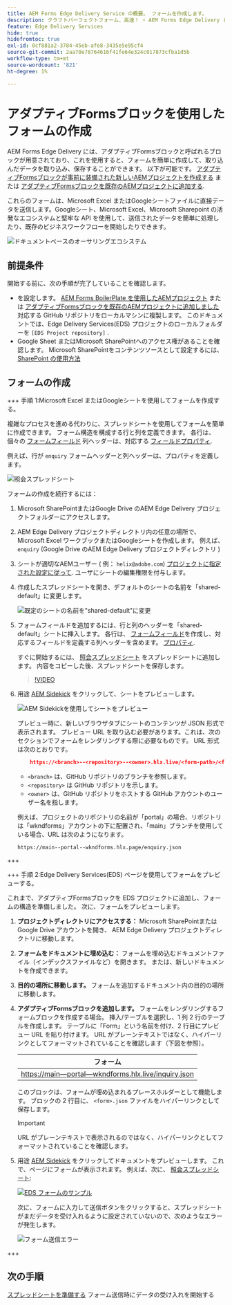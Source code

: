```yaml
---
title: AEM Forms Edge Delivery Service の概要。 フォームを作成します。
description: クラフトパーフェクトフォーム、高速！ ⚡ AEM Forms Edge Delivery ドキュメントベースのオーサリング=超高速で SEO に対応したフォームで、より幸せなユーザーと検索エンジンを実現。
feature: Edge Delivery Services
hide: true
hidefromtoc: true
exl-id: 0cf881a2-3784-45eb-afe8-3435e5e95cf4
source-git-commit: 2aa70e78764616f41fe64e324c017873cfba1d5b
workflow-type: tm+mt
source-wordcount: '821'
ht-degree: 1%

---
```


# アダプティブFormsブロックを使用したフォームの作成

AEM Forms Edge Delivery には、アダプティブFormsブロックと呼ばれるブロックが用意されており、これを使用すると、フォームを簡単に作成して、取り込んだデータを取り込み、保存することができます。 以下が可能です。 [アダプティブFormsブロックが事前に装備された新しいAEMプロジェクトを作成する](/help/edge/docs/forms/tutorial.md#create-a-new-aem-project-pre-equipped-with-adaptive-forms-block) または [アダプティブFormsブロックを既存のAEMプロジェクトに追加する](/help/edge/docs/forms/tutorial.md#add-adaptive-forms-block-to-your-existing-aem-project).

これらのフォームは、Microsoft Excel またはGoogleシートファイルに直接データを送信します。Googleシート、Microsoft Excel、Microsoft Sharepoint の活発なエコシステムと堅牢な API を使用して、送信されたデータを簡単に処理したり、既存のビジネスワークフローを開始したりできます。

![ドキュメントベースのオーサリングエコシステム](/help/edge/assets/document-based-authoring-workflow-create-form.png)




## 前提条件

開始する前に、次の手順が完了していることを確認します。

* を設定します。 [AEM Forms BoilerPlate を使用したAEMプロジェクト](/help/edge/docs/forms/tutorial.md#create-a-new-aem-project-pre-equipped-with-adaptive-forms-block) または [アダプティブFormsブロックを既存のAEMプロジェクトに追加しました](/help/edge/docs/forms/tutorial.md#add-adaptive-forms-block-to-your-existing-aem-project) 対応する GitHub リポジトリをローカルマシンに複製します。
このドキュメントでは、Edge Delivery Services(EDS) プロジェクトのローカルフォルダーを `[EDS Project repository]` .
* Google Sheet またはMicrosoft SharePointへのアクセス権があることを確認します。 Microsoft SharePointをコンテンツソースとして設定するには、 [SharePoint の使用方法](https://www.aem.live/docs/setup-customer-sharepoint)



## フォームの作成

<!-- 

+++ Step 1: Add the Adaptive Forms Block to your Edge Delivery Services (EDS) project.

The Adaptive  empowers users to create forms for an Edge Delivery ServicesSite. However, this block isn't included in the default AEM boilerplate (used to create an Edge Delivery Services project). To seamlessly integrate the Adaptive Forms Block into your Edge Delivery Services project:

1. **Clone the Adaptive Forms Block repository**: Clone the [Adaptive Forms Block repository](https://github.com/adobe-rnd/form-block) on your local machine. It contains the code to render the form on an EDS webpage. In this document, the local folder of your Forms Block repository is referred as `[Adaptive Forms Block repository]`.
1. **Locate the Adaptive Forms Block Repository:** Access the [Adaptive Forms Block repository]/blocks/src folder and copy its content. 

1. on your local machine and copy the `form` folder. 
1. **Paste the Adaptive Forms Block's code into your EDS Project:**
Navigate to the [EDS Project repository]/blocks/ folder on your local machine and create a 'form' folder. Paste the `[Adaptive Forms Block repository]/blocks/src content`, copied in perevious step to the `[EDS Project repository]/blocks/form` folder.
1. **Commit Changes to GitHub:** Check in the `[EDS Project repository]/blocks/form` folder and its underlying files to your Edge Delivery Services project on GitHub.

After completing these steps, the Adaptive Forms Block is successfully added to your Edge Delivery Services (EDS) project repository on GitHub. You can now create and add forms to a EDS Sites page.
 

**Troubleshooting GitHub build issues**

Ensure a smooth GitHub build process by addressing potential issues:

* **Resolve Module Path Error:**
    If you encounter the error "Unable to resolve path to module "'../../scripts/lib-franklin.js'", navigate to the [EDS Project]/blocks/forms/form.js file. Update the import statement by replacing the lib-franklin.js file with the aem.js file.

* **Handle Linting Errors:**
    Should you come across any linting errors, you can bypass them. Open the [EDS Project]/package.json file and modify the "lint" script from "lint": "npm run lint:js && npm run lint:css" to "lint": "echo 'skipping linting for now'". Save the file and commit the changes to your GitHub project.

+++

-->

+++ 手順 1:Microsoft Excel またはGoogleシートを使用してフォームを作成する。

複雑なプロセスを進める代わりに、スプレッドシートを使用してフォームを簡単に作成できます。 フォーム構造を構成する行と列を定義できます。 各行は、個々の [フォームフィールド](/help/edge/docs/forms/form-components.md#available-components) 列ヘッダーは、対応する [フィールドプロパティ](/help/edge/docs/forms/form-components.md#components-properties).

例えば、行が `enquiry` フォームヘッダーと列ヘッダーは、プロパティを定義します。

![照会スプレッドシート](/help/edge/assets/enquiry-form-spreadsheet.png)

フォームの作成を続行するには：

1. Microsoft SharePointまたはGoogle Drive のAEM Edge Delivery プロジェクトフォルダーにアクセスします。

1. AEM Edge Delivery プロジェクトディレクトリ内の任意の場所で、Microsoft Excel ワークブックまたはGoogleシートを作成します。 例えば、 `enquiry` (Google Drive のAEM Edge Delivery プロジェクトディレクトリ )

1. シートが適切なAEMユーザー ( 例： `helix@adobe.com`) [プロジェクトに指定された設定に従って](https://www.aem.live/docs/setup-customer-sharepoint). ユーザにシートの編集権限を付与します。

1. 作成したスプレッドシートを開き、デフォルトのシートの名前を「shared-default」に変更します。

   ![既定のシートの名前を&quot;shared-default&quot;に変更](/help/edge/assets/rename-sheet-to-shared-default.png)

1. フォームフィールドを追加するには、行と列のヘッダーを「shared-default」シートに挿入します。 各行は、 [フォームフィールド](/help/edge/docs/forms/form-components.md#available-components)を作成し、対応するフィールドを定義する列ヘッダーを含めます。 [プロパティ](/help/edge/docs/forms/form-components.md#components-properties).

   すぐに開始するには、 [照会スプレッドシート](https://docs.google.com/spreadsheets/d/196lukD028RDK_evBelkOonPxC7w0l_IiJ-Yx3DvMfNk/edit#gid=0) をスプレッドシートに追加します。 内容をコピーした後、スプレッドシートを保存します。

   >[!VIDEO](https://video.tv.adobe.com/v/3427468?quality=12&learn=on)


1. 用途 [AEM Sidekick](https://www.aem.live/developer/tutorial#preview-and-publish-your-content) をクリックして、シートをプレビューします。

   ![AEM Sidekickを使用してシートをプレビュー](/help/edge/assets/preview-form.png)

   プレビュー時に、新しいブラウザタブにシートのコンテンツが JSON 形式で表示されます。 プレビュー URL を取り込む必要があります。これは、次のセクションでフォームをレンダリングする際に必要なものです。 URL 形式は次のとおりです。


   ```JSON
       https://<branch>--<repository>--<owner>.hlx.live/<form-path>/<form-file-name>.json
   ```

   * `<branch>` は、GitHub リポジトリのブランチを参照します。
   * `<repository>` は GitHub リポジトリを示します。
   * `<owner>` は、GitHub リポジトリをホストする GitHub アカウントのユーザー名を指します。

   例えば、プロジェクトのリポジトリの名前が「portal」の場合、リポジトリは「wkndforms」アカウントの下に配置され、「main」ブランチを使用している場合、URL は次のようになります。

   `https://main--portal--wkndforms.hlx.page/enquiry.json`


+++

+++ 手順 2:Edge Delivery Services(EDS) ページを使用してフォームをプレビューする。


これまで、アダプティブFormsブロックを EDS プロジェクトに追加し、フォームの構造を準備しました。 次に、フォームをプレビューします。

1. **プロジェクトディレクトリにアクセスする：** Microsoft SharePointまたはGoogle Drive アカウントを開き、 AEM Edge Delivery プロジェクトディレクトリに移動します。

1. **フォームをドキュメントに埋め込む：** フォームを埋め込むドキュメントファイル（インデックスファイルなど）を開きます。 または、新しいドキュメントを作成できます。

1. **目的の場所に移動します。** フォームを追加するドキュメント内の目的の場所に移動します。

1. **アダプティブFormsブロックを追加します。** フォームをレンダリングするフォームブロックを作成する場合。 挿入/テーブルを選択し、1 列 2 行のテーブルを作成します。 テーブルに「Form」という名前を付け、2 行目にプレビュー URL を貼り付けます。 URL がプレーンテキストではなく、ハイパーリンクとしてフォーマットされていることを確認します（下図を参照）。

   | フォーム |
   |---|
   | [https://main—portal—wkndforms.hlx.live/inquiry.json](https://main--portal--wkndforms.hlx.live/enquiry.json) |

   このブロックは、フォームが埋め込まれるプレースホルダーとして機能します。 ブロックの 2 行目に、 `<form>.json` ファイルをハイパーリンクとして保存します。

   >[!IMPORTANT]
   >
   >
   > URL がプレーンテキストで表示されるのではなく、ハイパーリンクとしてフォーマットされていることを確認します。


1. 用途 [AEM Sidekick](https://www.aem.live/developer/tutorial#preview-and-publish-your-content) をクリックしてドキュメントをプレビューします。 これで、ページにフォームが表示されます。 例えば、次に、 [照会スプレッドシート](https://docs.google.com/spreadsheets/d/196lukD028RDK_evBelkOonPxC7w0l_IiJ-Yx3DvMfNk/edit#gid=0):


   [![EDS フォームのサンプル](/help/edge/assets/eds-form.png)](https://main--portal--wkndforms.hlx.live/)

   次に、フォームに入力して送信ボタンをクリックすると、スプレッドシートがまだデータを受け入れるように設定されていないので、次のようなエラーが発生します。

   ![フォーム送信エラー](/help/edge/assets/form-error.png)

+++


## 次の手順

[スプレッドシートを準備する](/help/edge/docs/forms/submit-forms.md) フォーム送信時にデータの受け入れを開始する



